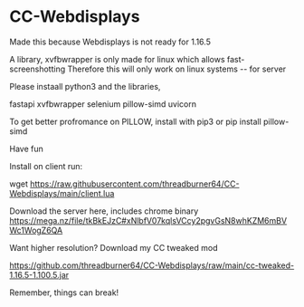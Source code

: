 # CC-Webdisplays

Made this because Webdisplays is not ready for 1.16.5

A library, xvfbwrapper is only made for linux which allows fast-screenshotting
Therefore this will only work on linux systems -- for server 

Please instaall python3 and the libraries,

fastapi
xvfbwrapper
selenium
pillow-simd
uvicorn

To get better profromance on PILLOW, install with pip3 or pip install pillow-simd

Have fun

Install on client run:

wget https://raw.githubusercontent.com/threadburner64/CC-Webdisplays/main/client.lua

Download the server here, includes chrome binary
https://mega.nz/file/tkBkEJzC#xNlbfV07kqlsVCcy2pgvGsN8whKZM6mBVWc1WogZ6QA

Want higher resolution?
Download my CC tweaked mod

https://github.com/threadburner64/CC-Webdisplays/raw/main/cc-tweaked-1.16.5-1.100.5.jar

Remember, things can break!
